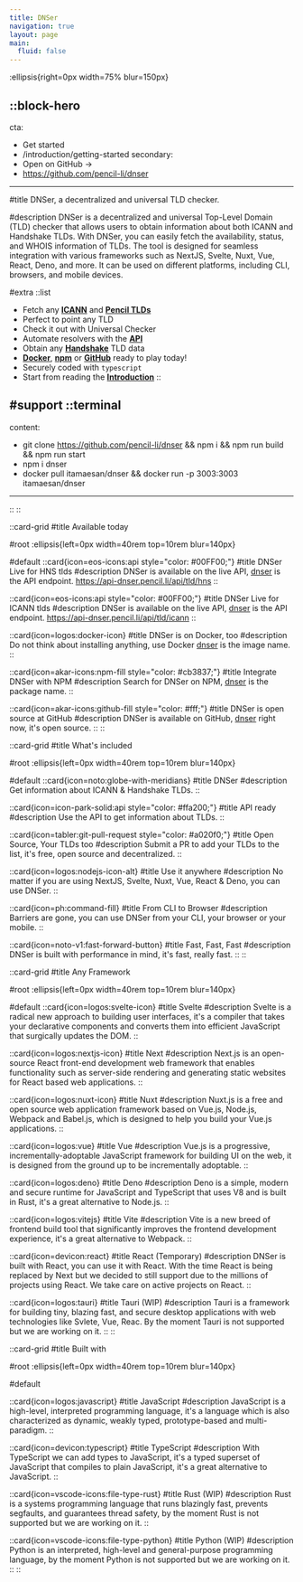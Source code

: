 ```yaml
---
title: DNSer
navigation: true
layout: page
main:
  fluid: false
---
```


:ellipsis{right=0px width=75% blur=150px}

::block-hero
---
cta:
  - Get started
  - /introduction/getting-started
secondary:
  - Open on GitHub →
  - https://github.com/pencil-li/dnser
---

#title
DNSer, a decentralized and universal TLD checker.

#description
DNSer is a decentralized and universal Top-Level Domain (TLD) checker that allows users to obtain information about both ICANN and Handshake TLDs. With DNSer, you can easily fetch the availability, status, and WHOIS information of TLDs. The tool is designed for seamless integration with various frameworks such as NextJS, Svelte, Nuxt, Vue, React, Deno, and more. It can be used on different platforms, including CLI, browsers, and mobile devices.

#extra
  ::list
  - Fetch any [**ICANN**](https://www.icann.org/) and [**Pencil TLDs**](https://dnser.pencil.li/the-tlds/tlds)
  - Perfect to point any TLD
  - Check it out with Universal Checker
  - Automate resolvers with the [**API**](https://api-dnser.pencil.li/api/dns/HNS)
  - Obtain any [**Handshake**](https://handshake.org) TLD data
  - [**Docker**](https://hub.docker.com/r/itamaesan/dnser), [**npm**](https://www.npmjs.com/package/dnser) or [**GitHub**](https://github.com/pencil-li/dnser) ready to play today!
  - Securely coded with ```typescript```
  - Start from reading the [**Introduction**](/introduction/getting-started)
  ::

#support
  ::terminal
  ---
  content:
  - git clone https://github.com/pencil-li/dnser && npm i && npm run build && npm run start
  - npm i dnser
  - docker pull itamaesan/dnser && docker run -p 3003:3003 itamaesan/dnser
  ---
  ::
::

::card-grid
#title
Available today

#root
:ellipsis{left=0px width=40rem top=10rem blur=140px}

#default
  ::card{icon=eos-icons:api style="color: #00FF00;"}
  #title
  DNSer Live for HNS tlds
  #description
  DNSer is available on the live API, [dnser](https://api-dnser.pencil.li/api/tld/hns) is the API endpoint. https://api-dnser.pencil.li/api/tld/hns
  ::

  ::card{icon=eos-icons:api style="color: #00FF00;"}
  #title
  DNSer Live for ICANN tlds
  #description
  DNSer is available on the live API, [dnser](https://api-dnser.pencil.li/api/tld/icann) is the API endpoint. https://api-dnser.pencil.li/api/tld/icann
  ::

  ::card{icon=logos:docker-icon}
  #title
  DNSer is on Docker, too
  #description
  Do not think about installing anything, use Docker [dnser](https://hub.docker.com/r/itamaesan/dnser) is the image name.
  ::

  ::card{icon=akar-icons:npm-fill style="color: #cb3837;"}
  #title
  Integrate DNSer with NPM
  #description
  Search for DNSer on NPM, [dnser](https://www.npmjs.com/package/dnser) is the package name.
  ::

  ::card{icon=akar-icons:github-fill style="color: #fff;"}
  #title
  DNSer is open source at GitHub
  #description
  DNSer is available on GitHub, [dnser](https://github.com/pencil-li/dnser) right now, it's open source.
  ::
::

::card-grid
#title
What's included

#root
:ellipsis{left=0px width=40rem top=10rem blur=140px}

#default
  ::card{icon=noto:globe-with-meridians}
  #title
  DNSer
  #description
  Get information about ICANN & Handshake TLDs.
  ::

  ::card{icon=icon-park-solid:api style="color: #ffa200;"}
  #title
  API ready
  #description
  Use the API to get information about TLDs.
  ::

  ::card{icon=tabler:git-pull-request style="color: #a020f0;"}
  #title
  Open Source, Your TLDs too
  #description
  Submit a PR to add your TLDs to the list, it's free, open source and decentralized.
  ::

  ::card{icon=logos:nodejs-icon-alt} 
  #title
  Use it anywhere
  #description
  No matter if you are using NextJS, Svelte, Nuxt, Vue, React & Deno, you can use DNSer.
  ::

  ::card{icon=ph:command-fill}
  #title
  From CLI to Browser
  #description
  Barriers are gone, you can use DNSer from your CLI, your browser or your mobile.
  ::

  ::card{icon=noto-v1:fast-forward-button}
  #title
  Fast, Fast, Fast
  #description
  DNSer is built with performance in mind, it's fast, really fast.
  ::
::


::card-grid
#title
Any Framework

#root
:ellipsis{left=0px width=40rem top=10rem blur=140px}

#default
  ::card{icon=logos:svelte-icon}
  #title
  Svelte
  #description
  Svelte is a radical new approach to building user interfaces, it's a compiler that takes your declarative components and converts them into efficient JavaScript that surgically updates the DOM.
  ::

  ::card{icon=logos:nextjs-icon}
  #title
  Next
  #description
  Next.js is an open-source React front-end development web framework that enables functionality such as server-side rendering and generating static websites for React based web applications.
  ::


  ::card{icon=logos:nuxt-icon}
  #title
  Nuxt
  #description
  Nuxt.js is a free and open source web application framework based on Vue.js, Node.js, Webpack and Babel.js, which is designed to help you build your Vue.js applications.
  ::

  ::card{icon=logos:vue} 
  #title
  Vue
  #description
  Vue.js is a progressive, incrementally-adoptable JavaScript framework for building UI on the web, it is designed from the ground up to be incrementally adoptable.
  ::

  ::card{icon=logos:deno}
  #title
  Deno
  #description
  Deno is a simple, modern and secure runtime for JavaScript and TypeScript that uses V8 and is built in Rust, it's a great alternative to Node.js.
  ::

  ::card{icon=logos:vitejs}
  #title
  Vite
  #description
  Vite is a new breed of frontend build tool that significantly improves the frontend development experience, it's a great alternative to Webpack.
  ::

  ::card{icon=devicon:react}
  #title
  React (Temporary)
  #description
  DNSer is built with React, you can use it with React. With the time React is being replaced by Next but we decided to still support due to the millions of projects using React. We take care on active projects on React.
  ::

  ::card{icon=logos:tauri}
  #title
  Tauri (WIP)
  #description
  Tauri is a framework for building tiny, blazing fast, and secure desktop applications with web technologies like Svlete, Vue, Reac. By the moment Tauri is not supported but we are working on it.
  ::
::

::card-grid
#title
Built with

#root
:ellipsis{left=0px width=40rem top=10rem blur=140px}

#default

  ::card{icon=logos:javascript}
  #title
  JavaScript
  #description
  JavaScript is a high-level, interpreted programming language, it's a language which is also characterized as dynamic, weakly typed, prototype-based and multi-paradigm.
  ::
  
  ::card{icon=devicon:typescript}
  #title
  TypeScript
  #description
  With TypeScript we can add types to JavaScript, it's a typed superset of JavaScript that compiles to plain JavaScript, it's a great alternative to JavaScript.
  ::
    
  ::card{icon=vscode-icons:file-type-rust}
  #title
  Rust (WIP)
  #description
  Rust is a systems programming language that runs blazingly fast, prevents segfaults, and guarantees thread safety, by the moment Rust is not supported but we are working on it.
  ::

  ::card{icon=vscode-icons:file-type-python}
  #title
  Python (WIP)
  #description
  Python is an interpreted, high-level and general-purpose programming language, by the moment Python is not supported but we are working on it.
  ::
::
